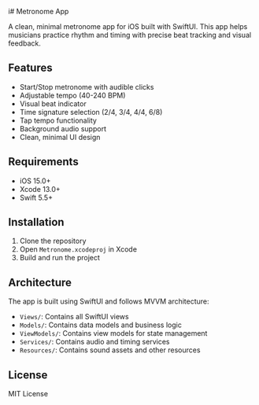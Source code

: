 i# Metronome App

A clean, minimal metronome app for iOS built with SwiftUI. This app helps musicians practice rhythm and timing with precise beat tracking and visual feedback.

## Features

- Start/Stop metronome with audible clicks
- Adjustable tempo (40-240 BPM)
- Visual beat indicator
- Time signature selection (2/4, 3/4, 4/4, 6/8)
- Tap tempo functionality
- Background audio support
- Clean, minimal UI design

## Requirements

- iOS 15.0+
- Xcode 13.0+
- Swift 5.5+

## Installation

1. Clone the repository
2. Open `Metronome.xcodeproj` in Xcode
3. Build and run the project

## Architecture

The app is built using SwiftUI and follows MVVM architecture:

- `Views/`: Contains all SwiftUI views
- `Models/`: Contains data models and business logic
- `ViewModels/`: Contains view models for state management
- `Services/`: Contains audio and timing services
- `Resources/`: Contains sound assets and other resources

## License

MIT License 